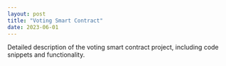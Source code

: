 ```yaml
---
layout: post
title: "Voting Smart Contract"
date: 2023-06-01
---
```


Detailed description of the voting smart contract project, including code snippets and functionality.
